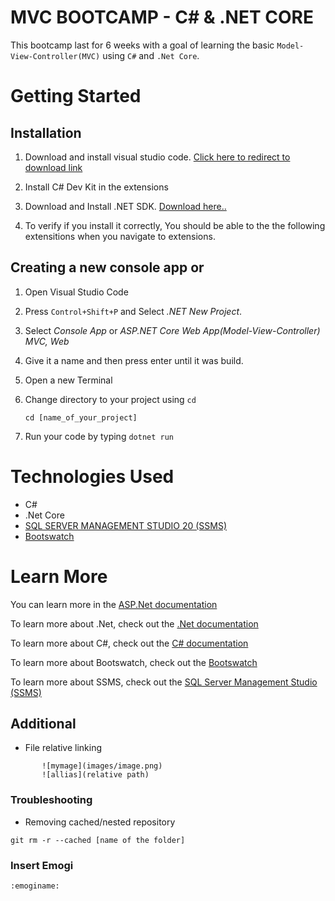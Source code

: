 # MVC BOOTCAMP - C# & .NET CORE
This bootcamp last for 6 weeks with a goal of learning the basic `Model-View-Controller(MVC)` using `C#` and `.Net Core`.

# Getting Started
## Installation
 1. Download and install visual studio code. [Click here to redirect to download link](https://code.visualstudio.com/download)

 2. Install C# Dev Kit in the extensions
 
 3. Download and Install .NET SDK. [Download here..](https://dotnet.microsoft.com/en-us/download)

 4. To verify if you install it correctly, You should be able to the the following extensitions when you navigate to extensions.

## Creating a new console app or 
 1. Open Visual Studio Code

 2. Press `Control+Shift+P` and Select *.NET New Project*.

 3. Select *Console App* or *ASP.NET Core Web App(Model-View-Controller) MVC, Web*

 4. Give it a name and then press enter until it was build.

 5. Open a new Terminal

 6. Change directory to your project using `cd`
    ```
    cd [name_of_your_project]
    ```

 7. Run your code by typing `dotnet run`

# Technologies Used
- C#
- .Net Core
- [SQL SERVER MANAGEMENT STUDIO 20 (SSMS)](https://learn.microsoft.com/en-us/sql/ssms/download-sql-server-management-studio-ssms?view=sql-server-ver16#download-ssms)
- [Bootswatch](https://bootswatch.com/default/)

# Learn More
You can learn more in the [ASP.Net documentation](https://learn.microsoft.com/en-us/aspnet/core/?view=aspnetcore-8.0)

To learn more about .Net, check out the [.Net documentation](https://learn.microsoft.com/en-us/dotnet/)

To learn more about C#, check out the [C# documentation](https://learn.microsoft.com/en-us/dotnet/csharp/)

To learn more about Bootswatch, check out the [Bootswatch](https://bootswatch.com/default/)

To learn more about SSMS, check out the [SQL Server Management Studio (SSMS)](https://learn.microsoft.com/en-us/sql/sql-server/?view=sql-server-ver16)

## Additional
- File relative linking 
```
       ![mymage](images/image.png)
       ![allias](relative path)
```

### Troubleshooting
- Removing cached/nested repository 
```
git rm -r --cached [name of the folder]
```

### Insert Emogi
```
:emoginame:

```
